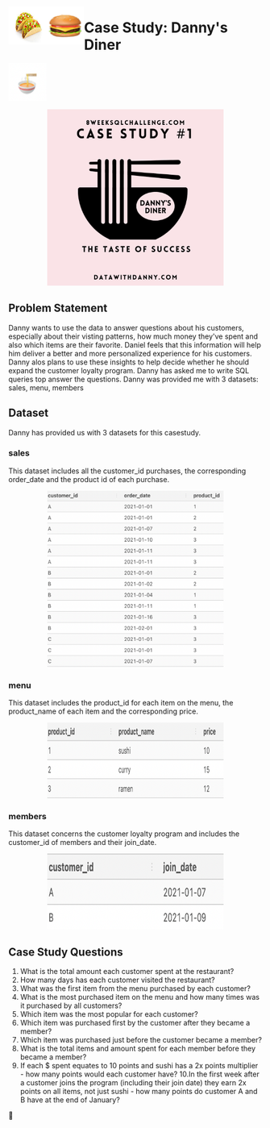 <img src="images/tacos.png" alt="Employee data" width="75" height="75" align="left">  <img src="images/hamburger.png" alt="Employee data" width="75" height="75" align="left"> <h1 align="left">Case Study: Danny's Diner</h1><img src="images/ramen.png" alt="Employee data" width="75" height="75" align="righ">
<br>
<p align="center">
  <img width="350" height="350" src="images/casestudy1.png">
</p>


## Problem Statement
Danny wants to use the data to answer questions about his customers, especially about their visting patterns, how much money they've spent and also which items are their favorite. Daniel feels that this information will help him deliver a better and more personalized experience for his customers.  Danny alos plans to use these insights to help decide whether he should expand the customer loyalty program.  Danny has asked me to write SQL queries top answer the questions.
Danny was provided me with 3 datasets: sales, menu, members

## Dataset
Danny has provided us with 3 datasets for this casestudy.

### sales
This dataset includes all the customer_id purchases, the corresponding order_date and the product id of each purchase.
<p align="center">
  <img width="350" height="350" src="images/sales.png">
</p>

### menu
This dataset includes the product_id for each item on the menu, the product_name of each item and the corresponding price.
<p align="center">
  <img width="350" height="150" src="images/menu.png">
</p>

### members
This dataset concerns the customer loyalty program and includes the customer_id of members and their join_date.

<p align="center">
  <img width="350" height="150" src="images/members.png">
</p>

## Case Study Questions
1. What is the total amount each customer spent at the restaurant?<br> 
2. How many days has each customer visited the restaurant?<br>
3. What was the first item from the menu purchased by each customer?<br> 
4. What is the most purchased item on the menu and how many times was it purchased by all customers?
5. Which item was the most popular for each customer?
6. Which item was purchased first by the customer after they became a member?
7. Which item was purchased just before the customer became a member?
8. What is the total items and amount spent for each member before they became a member?
9. If each $ spent equates to 10 points and sushi has a 2x points multiplier - how many points would each customer have?
10.In the first week after a customer joins the program (including their join date) they earn 2x points on all items, not just sushi - how many points do customer A and B have at the end of January?   
       
:ramen:
